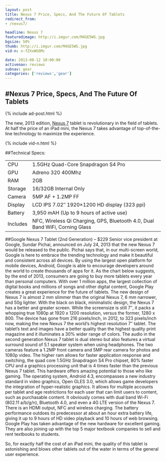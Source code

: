 ```yaml
---
layout: post
title: Nexus 7 Price, Specs, And The Future Of Tablets
redirect_from:
- /nexus7/

headline: Nexus 7
featuredimage: http://i.imgur.com/M4GE5WS.jpg
bgsize: 50%
thumb: http://i.imgur.com/M4GE5WS.jpg
vid-n: o-fZXxWG6Mc

date: 2013-08-12 10:00:00
activenav: reviews
subnav: gear
categories: ['reviews','gear']
---
```

#Nexus 7 Price, Specs, And The Future Of Tablets
---

{% include ad-post.html %}

<div class="col-md-8 col-sm-12">The new, 2013 edition, <a href="http://goo.gl/lJZqxc" class="amazon">Nexus 7</a> tablet is revolutionary in the field of tablets. At half the price of an iPad mini, the Nexus 7 takes advantage of top-of-the-line technology to maximize the experience.</div>

{% include vid-n.html %}

##Technical Specs:

<table class="table table-striped">
	<tr>
		<td>CPU</td>
		<td>1.5GHz Quad-Core Snapdragon S4 Pro</td>
	</tr>
	<tr>
		<td>GPU</td>
		<td>Adreno 320 400Mhz</td>
	</tr>
	<tr>
		<td>RAM</td>
		<td>2GB</td>
	</tr>
	<tr>
		<td>Storage</td>
		<td>16/32GB Internal Only</td>
	</tr>
	<tr>
		<td>Camera</td>
		<td>5MP AF + 1.2MP FF</td>
	</tr>
	<tr>
		<td>Display</td>
		<td>LCD IPS 7.02″ 1920×1200 HD display (323 ppi)</td>
	</tr>
	<tr>
		<td>Battery</td>
		<td>3,950 mAH (Up to 9 hours of active use)</td>
	</tr>
	<tr>
		<td>Includes</td>
		<td>NFC, Wireless Qi Charging, GPS, Bluetooth 4.0, Dual Band WiFi, Corning Glass</td>
	</tr>
</table>

##Google Nexus 7 Tablet (2nd Generation) – $229
Senior vice president at Google, Sundar Pichai, announced on July 24, 2013 that the new Nexus 7 would be released to the public. Pichai says that, in our multi-screen world, Google is here to embrace the trending technology and make it beautiful and consistent across all devices. By using the largest open platform for mobile devices, Android, Google is able to encourage developers around the world to create thousands of apps for it. As the chart below suggests, by the end of 2013, consumers are going to buy more tablets every year than personal computers. With over 1 million apps, the largest collection of digital books and millions of songs and other digital content, Google Play creates a great experience for the future of tablets. The new design of Nexus 7 is almost 2 mm slimmer than the original Nexus 7, 6 mm narrower, and 50g lighter. With the black on black, minimalistic design, the Nexus 7 has a better and greater screen. While the screensize is still 7″, it packs a whopping true 1080p at 1920 x 1200 resolution, versus the former, 1280 x 800. The device has gone from 216 pixels/inch, in 2012, to 323 pixels/inch now, making the new Nexus 7 the world’s highest resolution 7″ tablet. The tablet’s text and images have a better quality than the highest quality print magazine and it illuminates a 30% wider range of colors. The audio in the second generation Nexus 7 tablet is dual stereo but also features a virtual surround sound of 5.1 speaker system when using headphones. The two cameras feature a 1.2MP front camera and 5MP rear camera for photos and 1080p video. The higher ram allows for faster application response and switching, the quad core 1.5GHz Snapdragon S4 Pro chipset, 80% faster CPU and a graphics processing unit that is 4 times faster than the previous Nexus 7 tablet. This hardware offers amazing potential to those who like gaming. The operating system, Android 4.3, encompasses a new industry standard in video graphics, Open GLES 3.0, which allows game developers the integration of hyper-realistic graphics. It allows for multiple accounts per tablet and age restrictions for each user that can limit users to content, such as purchasable content. It obviously comes with dual band Wi-Fi (802.11 a/b/g/n), Bluetooth 4.0, and even a 4G LTE version of the Nexus 7. There is an HDMI output, NFC and wireless charging. The battery performance outdoes its predecessor at about an hour extra battery life, giving it up to 9 hours of HD video playback and 10 hours of web browsing. Google Play has taken advantage of the new hardware for excellent gaming. They are also joining up with the top 5 major textbook companies to sell and rent textbooks to students.

So, for exactly half the cost of an iPad mini, the quality of this tablet is astonishing and blows other tablets out of the water in terms of the general user experience.

<img src="http://s2.hubimg.com/u/8252685_f520.jpg" alt="" class="col-md-6 col-sm-12">

<img src="http://s2.hubimg.com/u/8252961_f520.jpg" alt="" class="col-md-6 col-sm-12">

<div class="clearfix"></div>

<img src="http://s3.hubimg.com/u/8252678_f260.jpg" alt="" class="col-md-6 col-sm-12 thumb-smed">

<img class="col-md-6 col-sm-12 pull-right" src="http://s4.hubimg.com/u/8252679_f520.jpg" alt="">